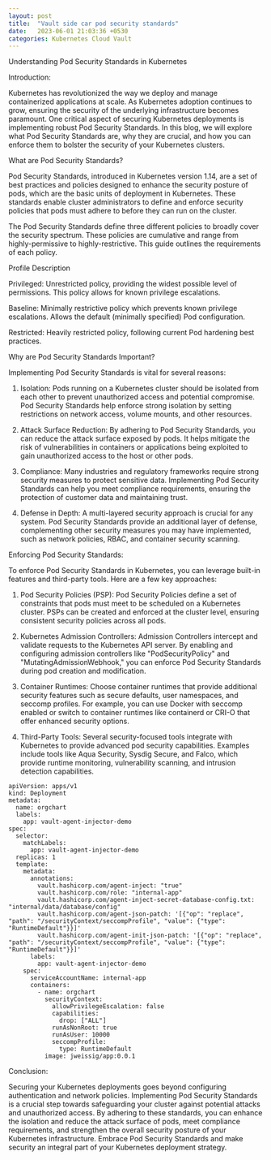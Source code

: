 ```yaml
---
layout: post
title:  "Vault side car pod security standards"
date:   2023-06-01 21:03:36 +0530
categories: Kubernetes Cloud Vault
---
```



Understanding Pod Security Standards in Kubernetes



Introduction:


Kubernetes has revolutionized the way we deploy and manage containerized applications at scale. As Kubernetes adoption continues to grow, ensuring the security of the underlying infrastructure becomes paramount. One critical aspect of securing Kubernetes deployments is implementing robust Pod Security Standards. In this blog, we will explore what Pod Security Standards are, why they are crucial, and how you can enforce them to bolster the security of your Kubernetes clusters.


What are Pod Security Standards?

Pod Security Standards, introduced in Kubernetes version 1.14, are a set of best practices and policies designed to enhance the security posture of pods, which are the basic units of deployment in Kubernetes. These standards enable cluster administrators to define and enforce security policies that pods must adhere to before they can run on the cluster.

The Pod Security Standards define three different policies to broadly cover the security spectrum. These policies are cumulative and range from highly-permissive to highly-restrictive. This guide outlines the requirements of each policy.

Profile	Description

Privileged:
Unrestricted policy, providing the widest possible level of permissions. This policy allows for known privilege escalations.

Baseline:
Minimally restrictive policy which prevents known privilege escalations. Allows the default (minimally specified) Pod configuration.

Restricted:
Heavily restricted policy, following current Pod hardening best practices.



Why are Pod Security Standards Important?


Implementing Pod Security Standards is vital for several reasons:

1. Isolation: Pods running on a Kubernetes cluster should be isolated from each other to prevent unauthorized access and potential compromise. Pod Security Standards help enforce strong isolation by setting restrictions on network access, volume mounts, and other resources.

2. Attack Surface Reduction: By adhering to Pod Security Standards, you can reduce the attack surface exposed by pods. It helps mitigate the risk of vulnerabilities in containers or applications being exploited to gain unauthorized access to the host or other pods.

3. Compliance: Many industries and regulatory frameworks require strong security measures to protect sensitive data. Implementing Pod Security Standards can help you meet compliance requirements, ensuring the protection of customer data and maintaining trust.

4. Defense in Depth: A multi-layered security approach is crucial for any system. Pod Security Standards provide an additional layer of defense, complementing other security measures you may have implemented, such as network policies, RBAC, and container security scanning.


Enforcing Pod Security Standards:


To enforce Pod Security Standards in Kubernetes, you can leverage built-in features and third-party tools. Here are a few key approaches:

1. Pod Security Policies (PSP): Pod Security Policies define a set of constraints that pods must meet to be scheduled on a Kubernetes cluster. PSPs can be created and enforced at the cluster level, ensuring consistent security policies across all pods.

2. Kubernetes Admission Controllers: Admission Controllers intercept and validate requests to the Kubernetes API server. By enabling and configuring admission controllers like "PodSecurityPolicy" and "MutatingAdmissionWebhook," you can enforce Pod Security Standards during pod creation and modification.

3. Container Runtimes: Choose container runtimes that provide additional security features such as secure defaults, user namespaces, and seccomp profiles. For example, you can use Docker with seccomp enabled or switch to container runtimes like containerd or CRI-O that offer enhanced security options.

4. Third-Party Tools: Several security-focused tools integrate with Kubernetes to provide advanced pod security capabilities. Examples include tools like Aqua Security, Sysdig Secure, and Falco, which provide runtime monitoring, vulnerability scanning, and intrusion detection capabilities.


```
apiVersion: apps/v1
kind: Deployment
metadata:
  name: orgchart
  labels:
    app: vault-agent-injector-demo
spec:
  selector:
    matchLabels:
      app: vault-agent-injector-demo
  replicas: 1
  template:
    metadata:
      annotations:
        vault.hashicorp.com/agent-inject: "true"
        vault.hashicorp.com/role: "internal-app"
        vault.hashicorp.com/agent-inject-secret-database-config.txt: "internal/data/database/config"
        vault.hashicorp.com/agent-json-patch: '[{"op": "replace", "path": "/securityContext/seccompProfile", "value": {"type": "RuntimeDefault"}}]'
        vault.hashicorp.com/agent-init-json-patch: '[{"op": "replace", "path": "/securityContext/seccompProfile", "value": {"type": "RuntimeDefault"}}]'
      labels:
        app: vault-agent-injector-demo
    spec:
      serviceAccountName: internal-app
      containers:
        - name: orgchart
          securityContext:
            allowPrivilegeEscalation: false
            capabilities:
              drop: ["ALL"]
            runAsNonRoot: true
            runAsUser: 10000
            seccompProfile:
              type: RuntimeDefault
          image: jweissig/app:0.0.1
```


Conclusion:


Securing your Kubernetes deployments goes beyond configuring authentication and network policies. Implementing Pod Security Standards is a crucial step towards safeguarding your cluster against potential attacks and unauthorized access. By adhering to these standards, you can enhance the isolation and reduce the attack surface of pods, meet compliance requirements, and strengthen the overall security posture of your Kubernetes infrastructure. Embrace Pod Security Standards and make security an integral part of your Kubernetes deployment strategy.





